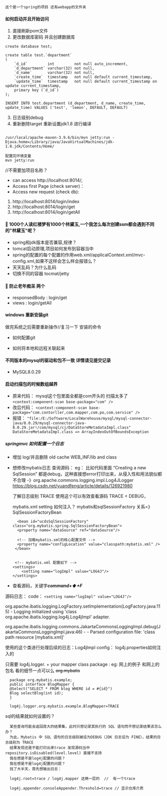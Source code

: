 
```
这个是一个spring的项目 还有webapp的文件夹

```
#### 如何启动并且开始访问

1. 直接刷新pom文件  
2. 更改数据库密码 并且创建数据库
```mysql
create database test;

create table test.`department`
(
    `d_id`         int         not null auto_increment,
    `d_department` varchar(32) not null,
    `d_name`       varchar(32) not null,
    `create_time`  timestamp   not null default current_timestamp,
    `update_time`  timestamp   not null default current_timestamp on update current_timestamp,
    primary key (`d_id`)
);

INSERT INTO test.department (d_department, d_name, create_time, update_time) VALUES ('test', 'lemon', DEFAULT, DEFAULT)

```

3. 日志级别debug
4. 重新删除target 重新设置jdk1.8 进行编译

```shell

/usr/local/apache-maven-3.9.6/bin/mvn jetty:run -Djava.home=/Library/java/JavaVirtualMachines/jdk-1.8.jdk/Contents/Home/

配置完环境变量
mvn jetty:run 

```

//不需要加项目名称？
* can access http://localhost:8014/;
* Access first Page (check server)： 
* Access new request (check db):
1. http://localhost:8014/login/index
2. http://localhost:8014/login/get
3. http://localhost:8014/login/getAll

#### :book: 1000个人读红楼梦有1000个林黛玉,一个我怎么每次创建ssm都会遇到不同的"林黛玉"呢？

* spring和jdk版本是否兼容,规律？
* tomcat启动原理,项目如何发布到容器当中
* spring的配置的每个配置的作用web.xml/applicalContext.xml/mvc-config.xml,如果不这样会怎么样会报错么？
* 天天乱码？为什么乱码
* 切换不同的容器 tocmat/jetty

#### :book: 防止老年痴呆 两个 
 
 * responsedBody : login/get
 * views : login/getAll    
                            
#### windows 重新安装git 
做完系统之后需要重新操作//复习一下 安装的命令  
* 如何配置git

* 如何将本地和远程关联起来
#### 不同版本的mysql的驱动和包不一致 详情请见提交记录
* MySQL8.0.29

#### 启动扫描包的时候数组越界 
* 原来代码： mysql这个包里面全都是com开头的 扫描太多了
`<context:component-scan base-package="com" />`
* 改后代码：
`<context:component-scan base-package="com.contorller,com.mapper,com.po,com.service" />`
* 报错：
`"file:/E:/Software/LocalWarehouse/mysql/mysql-connector-java/8.0.29/mysql-connector-java-8.0.29.jar!/com/mysql/cj/DataStoreMetadataImpl.class"
DataStoreMetadataImpl.class => ArrayIndexOutOfBoundsException`



##### springmvc 如何配置一个日志

* 增加 log/并且删除 old cache WEB_INF/lib and class
* 想修改mybatis日志 查询源码：
  eg： 比如代码里面 “Creating a new SqlSession” 都是debug，这种直接想error打印出来，从侵入性和用法貌似都不合理
     -》org.apache.commons.logging.impl.Log4JLogger
     https://blog.csdn.net/yuandfeng/article/details/126921980

     了解日志级别 TRACE 使用这个可以有效查看源码 TRACE < DEBUG，

     mybatis.xml setting 如何注入？ 
     mybatis和sqlSessionFactory 关系=》 SqlSessionFactoryBean
  
        <bean id="ucdsSqlSessionFactory" class="org.mybatis.spring.SqlSessionFactoryBean">
        <property name="dataSource" ref="dataSource"/>

        <!-- 加载mybatis.xml的核心配置文件 -->
        <property name="configLocation" value="classpath:mybatis.xml" />
       </bean>
      

       <!-- mybatis.xml 配置如下 --> 
      <settings>
          <setting name="logImpl" value="LOG4J"/> 
      </settings> 

* 查看源码，关键字***command+⬆️+F***
  
源码日志：
code： `<setting name="logImpl" value="LOG4J"/>`

 org.apache.ibatis.logging.LogFactory.setImplementation(LogFactory.java:115) 
    - Logging initialized using 'class org.apache.ibatis.logging.log4j.Log4jImpl' adapter.
 
org.apache.ibatis.logging.commons.JakartaCommonsLoggingImpl.debug(JakartaCommonsLoggingImpl.java:46) 
    - - Parsed configuration file: 'class path resource [mybatis.xml]'

使用的这个类进行处理后续的日志：Log4jImpl
config： log4j.properties如何注入的
  
  只需要 log4j.logger. + your mapper class package :
  eg: 网上的例子 和网上的包名 看的细节一点可以么 ~~org.mybatis~~
  
      package org.mybatis.example;
      public interface BlogMapper {
      @Select("SELECT * FROM blog WHERE id = #{id}")
      Blog selectBlog(int id);
      }
    
      log4j.logger.org.mybatis.example.BlogMapper=TRACE


  sql的结果就如何设置的？

      某些查询可能会返回庞大的结果集，此时只想记录其执行的 SQL 语句而不想记录结果该怎么办？
      为此，Mybatis 中 SQL 语句的日志级别被设为DEBUG（JDK 日志设为 FINE），结果的日志级别为 TRACE
      结果发现还是不能打印出来trace 发现源码当中 repository.isDisabled(level.level) 直接不支持
      我在想是不是log4j配置的问题？
      我在想是不是log4j配置的问题？
      找了大半天，首先想输出日志： 
    
      log4j.root=trace / log4j.mapper 这俩一层的  //  有一个trace
    
      log4j.appender.consoleAppender.Threshold=trace // 显示仓库介质
     

